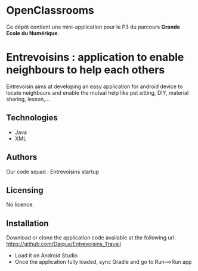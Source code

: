 ﻿# OpenClassrooms

Ce dépôt contient une mini-application pour le P3 du parcours **Grande École du Numérique**.

# Entrevoisins : application to enable neighbours to help each others

Entrevoisin aims at developing an easy application for android device to locate neighbours and enable the mutual help like pet sitting, DIY, material sharing, lesson,...

## Technologies

- Java
- XML


## Authors

Our code squad : Entrevoisins startup


## Licensing

No licence.

## Installation

Download or clone the application code available at the following url:
https://github.com/Daiqua/Entrevoisins_Travail

- Load it on Android Studio
- Once the application fully loaded, sync Gradle and go to Run-->Run app


